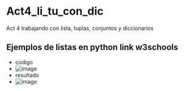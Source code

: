 # Act4_li_tu_con_dic
Act 4 trabajando con lista, tuplas, conjuntos y diccionarios
## Ejemplos de listas en python  link w3schools
- codigo
- ![image](https://github.com/user-attachments/assets/baa6ce9e-c4d4-4f2e-ad8d-ce103e699d70)
- resultado
- ![image](https://github.com/user-attachments/assets/9ef9f45f-a721-4483-b19d-d0f71b0faeac)


